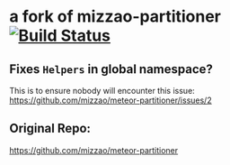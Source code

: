 

a fork of mizzao-partitioner [![Build Status](https://travis-ci.org/mizzao/meteor-partitioner.svg?branch=master)](https://travis-ci.org/mizzao/meteor-partitioner)
===========

## Fixes `Helpers` in global namespace?
This is to ensure nobody will encounter this issue: https://github.com/mizzao/meteor-partitioner/issues/2


## Original Repo:
https://github.com/mizzao/meteor-partitioner
